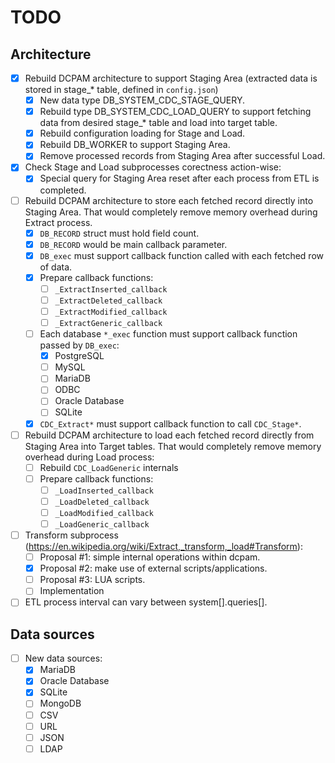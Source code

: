 # TODO

## Architecture
* [x] Rebuild DCPAM architecture to support Staging Area (extracted data is stored in stage_* table, defined in `config.json`)
	* [x] New data type DB_SYSTEM_CDC_STAGE_QUERY.
	* [x] Rebuild type DB_SYSTEM_CDC_LOAD_QUERY to support fetching data from desired stage_* table and load into target table.
	* [x] Rebuild configuration loading for Stage and Load.
	* [x] Rebuild DB_WORKER to support Staging Area.
	* [x] Remove processed records from Staging Area after successful Load.
* [x] Check Stage and Load subprocesses corectness action-wise:
	* [x] Special query for Staging Area reset after each process from ETL is completed.
* [ ] Rebuild DCPAM architecture to store each fetched record directly into Staging Area. That would completely remove memory overhead during Extract process.
	* [x] `DB_RECORD` struct must hold field count.
	* [x] `DB_RECORD` would be main callback parameter.
	* [x] `DB_exec` must support callback function called with each fetched row of data.
	* [x] Prepare callback functions:
		* [ ] `_ExtractInserted_callback`
		* [ ] `_ExtractDeleted_callback`
		* [ ] `_ExtractModified_callback`
		* [ ] `_ExtractGeneric_callback`
	* [ ] Each database `*_exec` function must support callback function passed by `DB_exec`:
		* [x] PostgreSQL
		* [ ] MySQL
		* [ ] MariaDB
		* [ ] ODBC
		* [ ] Oracle Database
		* [ ] SQLite
	* [x] `CDC_Extract*`  must support callback function to call `CDC_Stage*`.
* [ ] Rebuild DCPAM architecture to load each fetched record directly from Staging Area into Target tables. That would completely remove memory overhead during Load process:
	* [ ] Rebuild `CDC_LoadGeneric` internals
	* [ ] Prepare callback functions:
		* [ ] `_LoadInserted_callback`
		* [ ] `_LoadDeleted_callback`
		* [ ] `_LoadModified_callback`
		* [ ] `_LoadGeneric_callback`
* [ ] Transform subprocess (https://en.wikipedia.org/wiki/Extract,_transform,_load#Transform):
	* [ ] Proposal #1: simple internal operations within dcpam.
	* [x] Proposal #2: make use of external scripts/applications.
	* [ ] Proposal #3: LUA scripts.
	* [ ] Implementation
* [ ] ETL process interval can vary between system[].queries[].

## Data sources
* [ ] New data sources:
	* [x] MariaDB
	* [x] Oracle Database
	* [x] SQLite
	* [ ] MongoDB
	* [ ] CSV
	* [ ] URL
	* [ ] JSON
	* [ ] LDAP